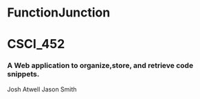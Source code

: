 # FunctionJunction
# CSCI_452

### A Web application to organize,store, and retrieve code snippets.

Josh Atwell
Jason Smith

